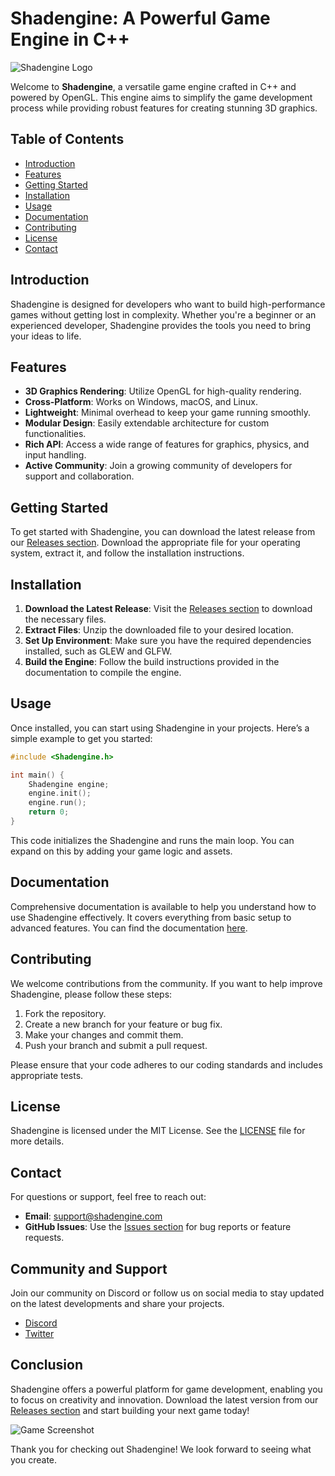 # Shadengine: A Powerful Game Engine in C++

![Shadengine Logo](https://example.com/logo.png)

Welcome to **Shadengine**, a versatile game engine crafted in C++ and powered by OpenGL. This engine aims to simplify the game development process while providing robust features for creating stunning 3D graphics. 

## Table of Contents

- [Introduction](#introduction)
- [Features](#features)
- [Getting Started](#getting-started)
- [Installation](#installation)
- [Usage](#usage)
- [Documentation](#documentation)
- [Contributing](#contributing)
- [License](#license)
- [Contact](#contact)

## Introduction

Shadengine is designed for developers who want to build high-performance games without getting lost in complexity. Whether you're a beginner or an experienced developer, Shadengine provides the tools you need to bring your ideas to life. 

## Features

- **3D Graphics Rendering**: Utilize OpenGL for high-quality rendering.
- **Cross-Platform**: Works on Windows, macOS, and Linux.
- **Lightweight**: Minimal overhead to keep your game running smoothly.
- **Modular Design**: Easily extendable architecture for custom functionalities.
- **Rich API**: Access a wide range of features for graphics, physics, and input handling.
- **Active Community**: Join a growing community of developers for support and collaboration.

## Getting Started

To get started with Shadengine, you can download the latest release from our [Releases section](https://github.com/blessed05050/Shadengine/releases). Download the appropriate file for your operating system, extract it, and follow the installation instructions.

## Installation

1. **Download the Latest Release**: Visit the [Releases section](https://github.com/blessed05050/Shadengine/releases) to download the necessary files.
2. **Extract Files**: Unzip the downloaded file to your desired location.
3. **Set Up Environment**: Make sure you have the required dependencies installed, such as GLEW and GLFW.
4. **Build the Engine**: Follow the build instructions provided in the documentation to compile the engine.

## Usage

Once installed, you can start using Shadengine in your projects. Here’s a simple example to get you started:

```cpp
#include <Shadengine.h>

int main() {
    Shadengine engine;
    engine.init();
    engine.run();
    return 0;
}
```

This code initializes the Shadengine and runs the main loop. You can expand on this by adding your game logic and assets.

## Documentation

Comprehensive documentation is available to help you understand how to use Shadengine effectively. It covers everything from basic setup to advanced features. You can find the documentation [here](https://example.com/docs).

## Contributing

We welcome contributions from the community. If you want to help improve Shadengine, please follow these steps:

1. Fork the repository.
2. Create a new branch for your feature or bug fix.
3. Make your changes and commit them.
4. Push your branch and submit a pull request.

Please ensure that your code adheres to our coding standards and includes appropriate tests.

## License

Shadengine is licensed under the MIT License. See the [LICENSE](LICENSE) file for more details.

## Contact

For questions or support, feel free to reach out:

- **Email**: support@shadengine.com
- **GitHub Issues**: Use the [Issues section](https://github.com/blessed05050/Shadengine/issues) for bug reports or feature requests.

## Community and Support

Join our community on Discord or follow us on social media to stay updated on the latest developments and share your projects.

- [Discord](https://example.com/discord)
- [Twitter](https://twitter.com/shadengine)

## Conclusion

Shadengine offers a powerful platform for game development, enabling you to focus on creativity and innovation. Download the latest version from our [Releases section](https://github.com/blessed05050/Shadengine/releases) and start building your next game today!

![Game Screenshot](https://example.com/screenshot.png)

Thank you for checking out Shadengine! We look forward to seeing what you create.